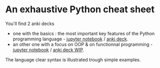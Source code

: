 # An exhaustive Python cheat sheet

You'll find 2 anki decks

- one with the basics : the most important key features of the Python programming language - [jupyter notebook](https://github.com/obrunet/Memory_systems_-_Anki_decks/blob/master/01.My_own_decks/Programming_languages/Python/Python%203%20Cheat%20Sheet%201-2.ipynb) /  [anki deck](https://github.com/obrunet/Memory_systems_-_Anki_decks/blob/master/01.My_own_decks/Programming_languages/Python/Python%203%20Cheat%20Sheet%201-2.apkg).
- an other one with a focus on OOP & on functionnal programming - [jupyter notebook](https://github.com/obrunet/Memory_systems_-_Anki_decks/blob/master/01.My_own_decks/Programming_languages/Python/Python%203%20Cheat%20Sheet%202-2.ipynb) /  [anki deck WIP]().


The language clear syntax is illustrated trough simple examples.